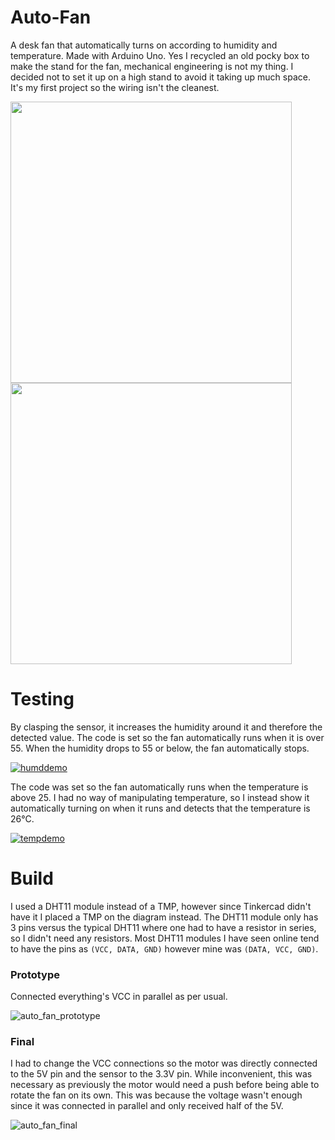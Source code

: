 # Auto-Fan
A desk fan that automatically turns on according to humidity and temperature. Made with Arduino Uno.
Yes I recycled an old pocky box to make the stand for the fan, mechanical engineering is not my thing. I decided not to set it up on a high stand to avoid it taking up much space. It's my first project so the wiring isn't the cleanest.

<img src="https://github.com/OsamaMIT/Auto-Fan/assets/114868997/a0cebc94-8979-45e1-8586-99c62d8ce1a6" width="450" />
<img src="https://github.com/OsamaMIT/Auto-Fan/assets/114868997/5d65e36c-b94e-4e95-8e77-d20a7c0c072b" width="450" />

# Testing
By clasping the sensor, it increases the humidity around it and therefore the detected value. The code is set so the fan automatically runs when it is over 55.
When the humidity drops to 55 or below, the fan automatically stops.

[![humddemo](http://img.youtube.com/vi/ZbTbx0sURJI/0.jpg)](http://www.youtube.com/watch?v=ZbTbx0sURJI "Automatic Fan (Humidity Demo)")

The code was set so the fan automatically runs when the temperature is above 25.
I had no way of manipulating temperature, so I instead show it automatically turning on when it runs and detects that the temperature is 26°C.

[![tempdemo](http://img.youtube.com/vi/kgGQG-pPAWs/0.jpg)](http://www.youtube.com/watch?v=kgGQG-pPAWs "Automatic Fan (Temperature Demo)")

# Build
I used a DHT11 module instead of a TMP, however since Tinkercad didn't have it I placed a TMP on the diagram instead. The DHT11 module only has 3 pins versus the typical DHT11 where one had to have a resistor in series, so I didn't need any resistors. Most DHT11 modules I have seen online tend to have the pins as `(VCC, DATA, GND)` however mine was `(DATA, VCC, GND)`.

### Prototype
Connected everything's VCC in parallel as per usual.

![auto_fan_prototype](https://github.com/OsamaMIT/Auto-Fan/assets/114868997/8361c1af-291e-40de-8448-b1b1b36d600d)

### Final
I had to change the VCC connections so the motor was directly connected to the 5V pin and the sensor to the 3.3V pin. 
While inconvenient, this was necessary as previously the motor would need a push before being able to rotate the fan on its own. 
This was because the voltage wasn't enough since it was connected in parallel and only received half of the 5V.

![auto_fan_final](https://github.com/OsamaMIT/Auto-Fan/assets/114868997/28a1f0f8-b014-487b-8247-90e37f3e85b0)
